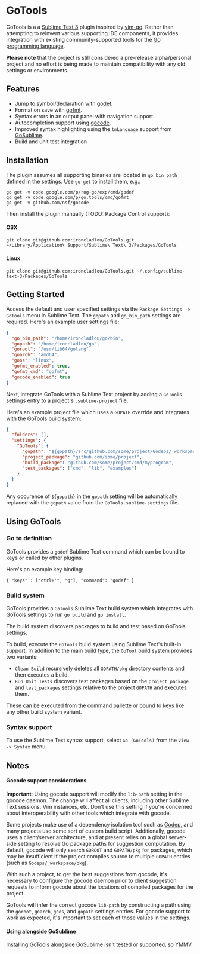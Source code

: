 # GoTools

GoTools is a a [Sublime Text 3](http://www.sublimetext.com) plugin inspired by [vim-go](https://github.com/fatih/vim-go). Rather than attempting to reinvent various supporting IDE components, it provides integration with existing community-supported tools for the [Go programming language](http://www.golang.org).

**Please note** that the project is still considered a pre-release alpha/personal project and no effort is being made to maintain compatibility with any old settings or environments.

## Features

* Jump to symbol/declaration with [godef](http://godoc.org/code.google.com/p/rog-go/exp/cmd/godef).
* Format on save with [gofmt](http://godoc.org/code.google.com/p/go.tools/cmd/gofmt).
* Syntax errors in an output panel with navigation support.
* Autocompletion support using [gocode](https://github.com/nsf/gocode).
* Improved syntax highlighting using the `tmLanguage` support from [GoSublime](https://github.com/DisposaBoy/GoSublime).
* Build and unit test integration

## Installation

The plugin assumes all supporting binaries are located in `go_bin_path` defined in the settings. Use `go get` to install them, e.g.:

    go get -v code.google.com/p/rog-go/exp/cmd/godef
    go get -v code.google.com/p/go.tools/cmd/gofmt
    go get -v github.com/nsf/gocode

Then install the plugin manually (TODO: Package Control support):

#### OSX
    git clone git@github.com:ironcladlou/GoTools.git ~/Library/Application\ Support/Sublime\ Text\ 3/Packages/GoTools

#### Linux

    git clone git@github.com:ironcladlou/GoTools.git ~/.config/sublime-text-3/Packages/GoTools

## Getting Started

Access the default and user specified settings via the `Package Settings -> GoTools` menu in Sublime Text. The `gopath` and `go_bin_path` settings are required. Here's an example user settings file:

```json
{
  "go_bin_path": "/home/ironcladlou/go/bin",
  "gopath": "/home/ironcladlou/go",
  "goroot": "/usr/lib64/golang",
  "goarch": "amd64",
  "goos": "linux",
  "gofmt_enabled": true,
  "gofmt_cmd": "gofmt",
  "gocode_enabled": true
}
```

Next, integrate GoTools with a Sublime Text project by adding a `GoTools` settings entry to a project's `.sublime-project` file.

Here's an example project file which uses a `GOPATH` override and integrates with the GoTools build system:

```json
{
  "folders": [],
  "settings": {
    "GoTools": {
      "gopath": "${gopath}/src/github.com/some/project/Godeps/_workspace:${gopath}",
      "project_package": "github.com/some/project",
      "build_package": "github.com/some/project/cmd/myprogram",
      "test_packages": ["cmd", "lib", "examples"]
    }
  }
}
```

Any occurence of `${gopath}` in the `gopath` setting will be automatically replaced with the `gopath` value from the `GoTools.sublime-settings` file.

## Using GoTools

### Go to definition

GoTools provides a `godef` Sublime Text command which can be bound to keys or called by other plugins.

Here's an example key binding:

    { "keys" : ["ctrl+'", "g"], "command": "godef" }


### Build system

GoTools provides a `GoTools` Sublime Text build system which integrates with GoTools settings to run `go build` and `go install`.

The build system discovers packages to build and test based on GoTools settings.

To build, execute the `GoTools` build system using Sublime Text's built-in support. In addition to the main build type, the `GoTool` build system provides two variants:

  * `Clean Build` recursively deletes all `GOPATH/pkg` directory contents and then executes a build.
  * `Run Unit Tests` discovers test packages based on the `project_package` and `test_packages` settings relative to the project `GOPATH` and executes them.

These can be executed from the command pallette or bound to keys like any other build system variant.


### Syntax support

To use the Sublime Text syntax support, select `Go (GoTools)` from the `View -> Syntax` menu.

## Notes

#### Gocode support considerations

**Important**: Using gocode support will modify the `lib-path` setting in the gocode daemon. The change will affect all clients, including other Sublime Text sessions, Vim instances, etc. Don't use this setting if you're concerned about interoperability with other tools which integrate with gocode.

Some projects make use of a dependency isolation tool such as [Godep](https://github.com/tools/godep), and many projects use some sort of custom build script. Additionally, gocode uses a client/server architecture, and at present relies on a global server-side setting to resolve Go package paths for suggestion computation. By default, gocode will only search `GOROOT` and `GOPATH/pkg` for packages, which may be insufficient if the project compiles source to multiple `GOPATH` entries (such as `Godeps/_workspace/pkg`).

With such a project, to get the best suggestions from gocode, it's necessary to configure the gocode daemon prior to client suggestion requests to inform gocode about the locations of compiled packages for the project.

GoTools will infer the correct gocode `lib-path` by constructing a path using the `goroot`, `goarch`, `goos`, and `gopath` settings entries. For gocode support to work as expected, it's important to set each of those values in the settings.

#### Using alongside GoSublime

Installing GoTools alongside GoSublime isn't tested or supported, so YMMV.
